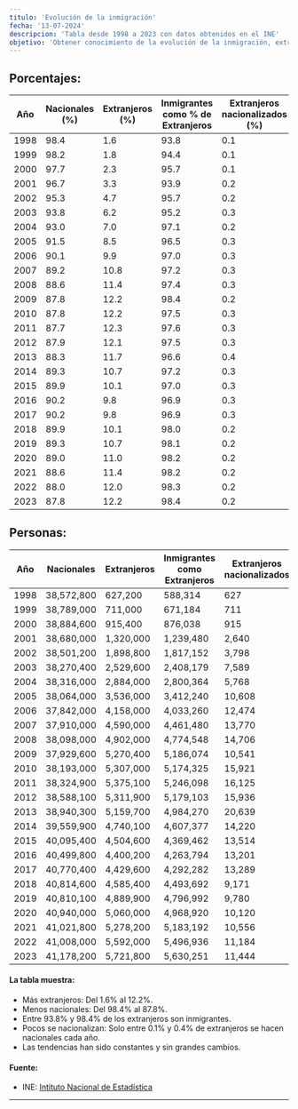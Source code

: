 ```yaml
---
titulo: 'Evolución de la inmigración'
fecha: '13-07-2024'
descripcion: 'Tabla desde 1998 a 2023 con datos obtenidos en el INE'
objetivo: 'Obtener conocimiento de la evolución de la inmigración, extrangeros, nacionales y extrangeros nacionalizados en los últimos años, '
---
```


## Porcentajes:

| Año  | Nacionales (%) | Extranjeros (%) | Inmigrantes como % de Extranjeros | Extranjeros nacionalizados (%) |
| ---- | -------------- | --------------- | --------------------------------- | ------------------------------ |
| 1998 | 98.4           | 1.6             | 93.8                              | 0.1                            |
| 1999 | 98.2           | 1.8             | 94.4                              | 0.1                            |
| 2000 | 97.7           | 2.3             | 95.7                              | 0.1                            |
| 2001 | 96.7           | 3.3             | 93.9                              | 0.2                            |
| 2002 | 95.3           | 4.7             | 95.7                              | 0.2                            |
| 2003 | 93.8           | 6.2             | 95.2                              | 0.3                            |
| 2004 | 93.0           | 7.0             | 97.1                              | 0.2                            |
| 2005 | 91.5           | 8.5             | 96.5                              | 0.3                            |
| 2006 | 90.1           | 9.9             | 97.0                              | 0.3                            |
| 2007 | 89.2           | 10.8            | 97.2                              | 0.3                            |
| 2008 | 88.6           | 11.4            | 97.4                              | 0.3                            |
| 2009 | 87.8           | 12.2            | 98.4                              | 0.2                            |
| 2010 | 87.8           | 12.2            | 97.5                              | 0.3                            |
| 2011 | 87.7           | 12.3            | 97.6                              | 0.3                            |
| 2012 | 87.9           | 12.1            | 97.5                              | 0.3                            |
| 2013 | 88.3           | 11.7            | 96.6                              | 0.4                            |
| 2014 | 89.3           | 10.7            | 97.2                              | 0.3                            |
| 2015 | 89.9           | 10.1            | 97.0                              | 0.3                            |
| 2016 | 90.2           | 9.8             | 96.9                              | 0.3                            |
| 2017 | 90.2           | 9.8             | 96.9                              | 0.3                            |
| 2018 | 89.9           | 10.1            | 98.0                              | 0.2                            |
| 2019 | 89.3           | 10.7            | 98.1                              | 0.2                            |
| 2020 | 89.0           | 11.0            | 98.2                              | 0.2                            |
| 2021 | 88.6           | 11.4            | 98.2                              | 0.2                            |
| 2022 | 88.0           | 12.0            | 98.3                              | 0.2                            |
| 2023 | 87.8           | 12.2            | 98.4                              | 0.2                            |

## Personas:

| Año  | Nacionales | Extranjeros | Inmigrantes como Extranjeros | Extranjeros nacionalizados |
| ---- | ---------- | ----------- | ---------------------------- | -------------------------- |
| 1998 | 38,572,800 | 627,200     | 588,314                      | 627                        |
| 1999 | 38,789,000 | 711,000     | 671,184                      | 711                        |
| 2000 | 38,884,600 | 915,400     | 876,038                      | 915                        |
| 2001 | 38,680,000 | 1,320,000   | 1,239,480                    | 2,640                      |
| 2002 | 38,501,200 | 1,898,800   | 1,817,152                    | 3,798                      |
| 2003 | 38,270,400 | 2,529,600   | 2,408,179                    | 7,589                      |
| 2004 | 38,316,000 | 2,884,000   | 2,800,364                    | 5,768                      |
| 2005 | 38,064,000 | 3,536,000   | 3,412,240                    | 10,608                     |
| 2006 | 37,842,000 | 4,158,000   | 4,033,260                    | 12,474                     |
| 2007 | 37,910,000 | 4,590,000   | 4,461,480                    | 13,770                     |
| 2008 | 38,098,000 | 4,902,000   | 4,774,548                    | 14,706                     |
| 2009 | 37,929,600 | 5,270,400   | 5,186,074                    | 10,541                     |
| 2010 | 38,193,000 | 5,307,000   | 5,174,325                    | 15,921                     |
| 2011 | 38,324,900 | 5,375,100   | 5,246,098                    | 16,125                     |
| 2012 | 38,588,100 | 5,311,900   | 5,179,103                    | 15,936                     |
| 2013 | 38,940,300 | 5,159,700   | 4,984,270                    | 20,639                     |
| 2014 | 39,559,900 | 4,740,100   | 4,607,377                    | 14,220                     |
| 2015 | 40,095,400 | 4,504,600   | 4,369,462                    | 13,514                     |
| 2016 | 40,499,800 | 4,400,200   | 4,263,794                    | 13,201                     |
| 2017 | 40,770,400 | 4,429,600   | 4,292,282                    | 13,289                     |
| 2018 | 40,814,600 | 4,585,400   | 4,493,692                    | 9,171                      |
| 2019 | 40,810,100 | 4,889,900   | 4,796,992                    | 9,780                      |
| 2020 | 40,940,000 | 5,060,000   | 4,968,920                    | 10,120                     |
| 2021 | 41,021,800 | 5,278,200   | 5,183,192                    | 10,556                     |
| 2022 | 41,008,000 | 5,592,000   | 5,496,936                    | 11,184                     |
| 2023 | 41,178,200 | 5,721,800   | 5,630,251                    | 11,444                     |

#### La tabla muestra:

-   Más extranjeros: Del 1.6% al 12.2%.
-   Menos nacionales: Del 98.4% al 87.8%.
-   Entre 93.8% y 98.4% de los extranjeros son inmigrantes.
-   Pocos se nacionalizan: Solo entre 0.1% y 0.4% de extranjeros se hacen nacionales cada año.
-   Las tendencias han sido constantes y sin grandes cambios.

#### Fuente:

-   INE: [Intituto Nacional de Estadística](https://ine.es)

---
